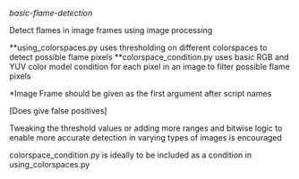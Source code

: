 

*basic-flame-detection*

Detect flames in image frames using image processing

**using_colorspaces.py uses thresholding on different colorspaces to detect possible flame pixels
**colorspace_condition.py uses basic RGB and YUV color model condition for each pixel in an image to filter possible flame pixels

*Image Frame should be given as the first argument after script names

[Does give false positives]

Tweaking the threshold values or adding more ranges and bitwise logic to enable more accurate detection in varying types of images is encouraged

colorspace_condition.py is ideally to be included as a condition in using_colorspaces.py
